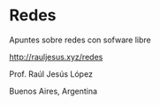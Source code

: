 # Redes
Apuntes sobre redes con sofware libre

http://rauljesus.xyz/redes

Prof. Raúl Jesús López

Buenos Aires, Argentina
